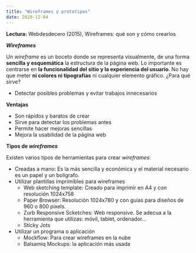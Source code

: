 ```yaml
---
title: "Wireframes y prototipos"
date: 2020-12-04
---
```

__Lectura:__ Webdesdecero (2015), Wireframes: qué son y cómo crearlos

__*Wireframes*__

Un *wireframe* es un boceto donde se representa visualmente, de una forma __sencilla y esquemática__ la estructura de la página web. 
Lo importante es centrarse en __la funcionalidad del sitio y la experiencia del usuario__.
No hay que meter __ni colores ni tipografías__ ni cualquier elemento gráfico.
¿Para qué sirve?
* Detectar posibles problemas y evitar trabajos innecesarios

__Ventajas__

* Son rápidos y baratos de crear
* Sirve para detectar los problemas antes
* Permite hacer mejoras sencillas
* Mejora la usabilidad de la página web

__Tipos de *wireframes*__

Existen varios tipos de herramientas para crear *wireframes*:
* Creadas a mano: Es la más sencilla y económica y el material necesario es un papel y un bolígrafo.
* Utilizar plantillas imprimibles para wireframes
    * Web sketching template: Creado para imprimir en A4 y con resolución 1024x758
    * Paper Browser: Resolución 1024x780 y con guías para diseños de 960 o 800 píxels.
    * Zurb Responsive Scketches: Web responsive. Se adecua a la herramienta que utilizas: móvil, tablet, ordenador...
    * Sticky Jots
* Utilizar un programa o aplicación
    * Mockflow: Para crear wireframes en la nube
    * Balsamiq Mockups: la aplicación más usada



